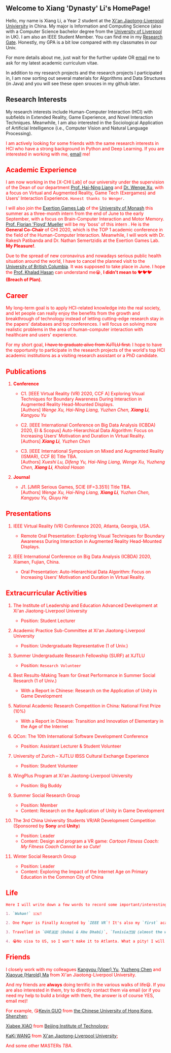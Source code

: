 ## Welcome to Xiang 'Dynasty' Li's HomePage!

Hello, my name is Xiang Li, a Year 2 student at the [Xi'an Jiaotong-Liverpool Univiersity](https://www.xjtlu.edu.cn/) in China. My major is Information and Computing Science (also with a Computer Science bachelor degree from the [University of Liverpool](https://www.liverpool.ac.uk/) in UK). I am also an IEEE Student Member. You can find me in my [Research Gate](https://www.researchgate.net/profile/Xiang_Li31/). Honestly, my GPA is a bit low compared with my classmates in our Univ.

For more details about me, just wait for the further update OR  <a href="mailto:dynasty.li@outlook.com?subject=Write Your Question or Requirement+Your (Nick)Name">email</a> me to ask for my latest academic curriculum vitae.

In addition to my research projects and the research projects I participated in, I am now sorting out several materials for Algorithms and Data Structures (in Java) and you will see these open srouces in my github later.

## Research Interests

My research interests include Human-Computer Interaction (HCI) with subfields in Extended Reality, Game Experience, and Novel Interaction Techniques. Meanwhile, I am also interested in the Sociological Application of Artificial Intelligence (i.e., Computer Vision and Natural Language Processing). 

<p><font color="red">I am actively looking for some friends with the same research interests in HCI who have a strong background in Python and Deep Learning. If you are interested in working with me, <a href="mailto:dynasty.li@outlook.com?subject=Co-operation in HCI and Deep Learning + Your (Nick)Name">email</a> me!</p>

## Academic Experience

I am now working in the [X-CHI Lab] of our university under the supervision of the Dean of our department [Prof. Hai-Ning Liang](https://www.xjtlu.edu.cn/en/departments/academic-departments/computer-science-and-software-engineering/staff/hai-liang/) and [Dr. Wenge Xu](https://www.researchgate.net/profile/Wenge_Xu/), with a focus on Virtual and Augmented Reality, Game Tech (Exergames) and Users' Interaction Experience. `Honest thanks to Wenger.` 

I will also join the [Exertion Games Lab](https://exertiongameslab.org/) of the [University of Monash](https://www.monash.edu/) this summer as a three-month intern from the end of June to the early September, with a focus on Brain-Computer Interaction and Motor Memory. [Prof. Florian 'Floyd' Mueller](http://floydmueller.com/home/home.htm/) will be my 'boss' of this intern . He is the **General Co-Chair** of CHI 2020, which is the TOP 1 academic conference in the field of the Human-Computer Interaction. Meanwhile, I will work with Dr. Rakesh Patibanda and Dr. Nathan Semertzidis at the Exertion Games Lab. **My Pleasure!**.

Due to the spread of new coronavirus and nowadays serious public health situation around the world, I have to cancel the planned visit to the [University of British Columbia](https://ok.ubc.ca/). It was supposed to take place in June. I hope the [Prof. Khalad Hasan](https://people.ok.ubc.ca/mkhasan/) can understand me😭, **I didn't mean to 🐦🐦🐦(Breach of Plan)**.

## Career

My long-term goal is to apply HCI-related knowledge into the real society, and let people can really enjoy the benefits from the growth and breakthrough of technology instead of letting cutting-edge research stay in the papers’ databases and top conferences. I will focus on solving more realistic problems in the area of human-computer interaction with healthcare and users' experience.

For my short goal, ~~I have to graduate alive from XJTLU first.~~ I hope to have the opportunity to participate in the research projects of the world's top HCI academic institutions as a visiting research assistant or a PhD candidate. 

## Publications

1. **Conference**

    - C1. [IEEE Virtual Reality (VR) 2020, CCF A] Exploring Visual Techniques for Boundary Awareness During Interaction in Augmented Reality Head-Mounted Displays.<br />
    [Authors] _Wenge Xu, Hai-Ning Liang, Yuzhen Chen, **Xiang Li**, Kangyou Yu_

    - C2. [IEEE International Conference on Big Data Analysis (ICBDA) 2020, EI & Scopus] Auto-Hierarchical Data Algorithm: Focus on Increasing Users’ Motivation and Duration in Virtual Reality.<br />
    [Authors] _**Xiang Li**, Yuzhen Chen_

    - C3. [IEEE International Symposium on Mixed and Augmented Reality (ISMAR), CCF B] Title TBA.<br />
    [Authors] _Xueshi Lu, Difeng Yu, Hai-Ning Liang, Wenge Xu, Yuzheng Chen, **Xiang Li**, Khalad Hasan_

2. **Journal**

    - J1. [JMIR Serious Games, SCIE (IF=3.351)] Title TBA.<br />
    [Authors] _Wenge Xu, Hai-Ning Liang, **Xiang Li**, Yuzhen Chen, Kangyou Yu, Qiuyu He_
    
## Presentations

1. IEEE Virtual Reality (VR) Conference 2020, Atlanta, Georgia, USA.

    - Remote Oral Presentation: Exploring Visual Techniques for Boundary Awareness During Interaction in Augmented Reality Head-Mounted Displays.
    
2. IEEE International Conference on Big Data Analysis (ICBDA) 2020, Xiamen, Fujian, China.

    - Oral Presentation: Auto-Hierarchical Data Algorithm: Focus on Increasing Users’ Motivation and Duration in Virtual Reality.

## Extracurricular Activities

1. The Institute of Leadership and Education Advanced Development at Xi'an Jiaotong-Liverpool University
    - Position: Student Lecturer

2. Academic Practice Sub-Committee at Xi'an Jiaotong-Liverpool University
    - Position: Undergraduate Representative (1 of Univ.)

3. Summer Undergraduate Research Fellowship (SURF) at XJTLU
    - Position: `Research Volunteer`

4. Best Results-Making Team for Great Performance in Summer Social Research (1 of Univ.)
    - With a Report in Chinese: Research on the Application of Unity in Game Development

5. National Academic Research Competition in China: National First Prize (10%) 
    - With a Report in Chinese: Transition and Innovation of Elementary in the Age of the Internet

6. QCon: The 10th International Software Development Conference
    - Position: Assistant Lecturer & Student Volunteer

7. University of Zurich – XJTLU IBSS Cultural Exchange Experience
    - Position: Student Volunteer

8. WingPlus Program at Xi'an Jiaotong-Liverpool University
    - Position: Big Buddy

9. Summer Social Research Group
    - Position: Member
    - Content: Research on the Application of Unity in Game Development
    
10. The 3rd China University Students VR/AR Development Competition (Sponsored by **Sony** and **Unity**)
    - Position: Leader
    - Content: Design and program a VR game: _Cartoon Fitness Coach: My Fitness Coach Cannot be so Cute!_
    
11. Winter Social Research Group
    - Position: Leader
    - Content: Exploring the Impact of the Internet Age on Primary Education in the Common City of China

## Life

```markdown
Here I will write down a few words to record some important/interesting events.

1. `Wuhan!` 🇨🇳!

2. One Paper is Finally Accepted by `IEEE VR`! It's also my `first` academic paper!

3. Travelled in `UAE🇦🇪 (Dubai & Abu Dhabi)`, `Tunisia🇹🇳 (almost the whole country)` and `Morocco🇲🇦 (almost the whole country)` this Winter Vacation!

4. 😭No visa to US, so I won't make it to Atlanta. What a pity! I will do the remote presentation instead!
```

## Friends

I closely work with my colleagues [Kangyou (Viper) Yu](https://www.researchgate.net/profile/Kangyou_Yu/), [Yuzheng Chen](https://www.researchgate.net/profile/Yuzheng_Chen7/) and [Xiaoyue (Harold) Ma](https://linkedin.com/in/xiaoyue-ma-6b268b193/) from Xi'an Jiaotong-Liverpool University.

And my friends are **always** doing terrific in the various walks of life😃. If you are also interested in them, try to directly contact them via email (or if you need my help to build a bridge with them, the answer is of course YES, email me)!

For example, 😘[Kevin GUO](https://guoyuanxinkevin.github.io/GYX_bleach_boi.github.io/) from [the Chinese University of Hong Kong, Shenzhen](https://www.cuhk.edu.cn/en/);

[Xiabee XIAO](http://39.102.32.107/) from [Beijing Institute of Technology](http://www.bit.edu.cn/);

[KaKi WANG](https://kakiii.github.io/) from [Xi'an Jiaotong-Liverpool University](https://www.xjtlu.edu.cn/);

And some other MASTERs _TBA_.
